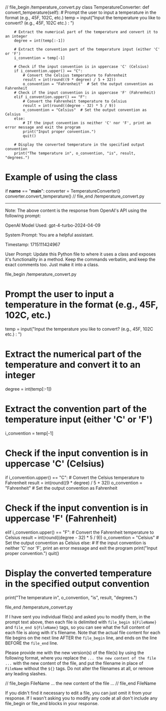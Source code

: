 
// file_begin /temperature_convert.py
class TemperatureConverter:
    def convert_temperature(self):
        # Prompt the user to input a temperature in the format (e.g., 45F, 102C, etc.)
        temp = input("Input the temperature you like to convert? (e.g., 45F, 102C etc.) : ")

        # Extract the numerical part of the temperature and convert it to an integer
        degree = int(temp[:-1])

        # Extract the convention part of the temperature input (either 'C' or 'F')
        i_convention = temp[-1]

        # Check if the input convention is in uppercase 'C' (Celsius)
        if i_convention.upper() == "C":
            # Convert the Celsius temperature to Fahrenheit
            result = int(round((9 * degree) / 5 + 32))
            o_convention = "Fahrenheit"  # Set the output convention as Fahrenheit
        # Check if the input convention is in uppercase 'F' (Fahrenheit)
        elif i_convention.upper() == "F":
            # Convert the Fahrenheit temperature to Celsius
            result = int(round((degree - 32) * 5 / 9))
            o_convention = "Celsius"  # Set the output convention as Celsius
        else:
            # If the input convention is neither 'C' nor 'F', print an error message and exit the program
            print("Input proper convention.")
            quit()

        # Display the converted temperature in the specified output convention
        print("The temperature in", o_convention, "is", result, "degrees.")

# Example of using the class
if __name__ == "__main__":
    converter = TemperatureConverter()
    converter.convert_temperature()
// file_end /temperature_convert.py
____________________________________________________________________________________
Note: The above content is the response from OpenAI's API using the following prompt:

OpenAI Model Used: gpt-4-turbo-2024-04-09

System Prompt: You are a helpful assistant.

Timestamp: 1715111424967

User Prompt: Update this Python file to where it uses a class and exposes it's functionality in a method. Keep the commands verbatim, and keep the exact comments too. Just make it into a class.


file_begin /temperature_convert.py
# Prompt the user to input a temperature in the format (e.g., 45F, 102C, etc.)
temp = input("Input the temperature you like to convert? (e.g., 45F, 102C etc.) : ")

# Extract the numerical part of the temperature and convert it to an integer
degree = int(temp[:-1])

# Extract the convention part of the temperature input (either 'C' or 'F')
i_convention = temp[-1]

# Check if the input convention is in uppercase 'C' (Celsius)
if i_convention.upper() == "C":
    # Convert the Celsius temperature to Fahrenheit
    result = int(round((9 * degree) / 5 + 32))
    o_convention = "Fahrenheit"  # Set the output convention as Fahrenheit
# Check if the input convention is in uppercase 'F' (Fahrenheit)
elif i_convention.upper() == "F":
    # Convert the Fahrenheit temperature to Celsius
    result = int(round((degree - 32) * 5 / 9))
    o_convention = "Celsius"  # Set the output convention as Celsius
else:
    # If the input convention is neither 'C' nor 'F', print an error message and exit the program
    print("Input proper convention.")
    quit()

# Display the converted temperature in the specified output convention
print("The temperature in", o_convention, "is", result, "degrees.")

file_end /temperature_convert.py


If I have sent you individual file(s) and asked you to modify them, in the prompt text above,
then each file is delimited with `file_begin ${FileName}` and `file_end ${FileName}` tags, so you can see what the full content of each file is along with it's filename.
Note that the actual file content for each file begins on the next line AFTER the `file_begin` line, and ends on the line BEFORE the `file_end` line.

Please provide me with the new version(s) of the file(s) by using the following format, where you replace the `... the new content of the file ...` with the new content of the file, and put the filename
in place of `FileName` without the `${}` tags. Do not alter the filenames at all, or remove any leading slashes.

// file_begin FileName
... the new content of the file ...
// file_end FileName

If you didn't find it necessary to edit a file, you can just omit it from your response. 
If I wasn't asking you to modify any code at all don't include any file_begin or file_end blocks in your response.

